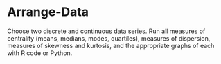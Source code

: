 # Arrange-Data
Choose two discrete and continuous data series. Run all measures of centrality (means, medians, modes, quartiles), measures of dispersion, measures of skewness and kurtosis, and the appropriate graphs of each with R code or Python.
